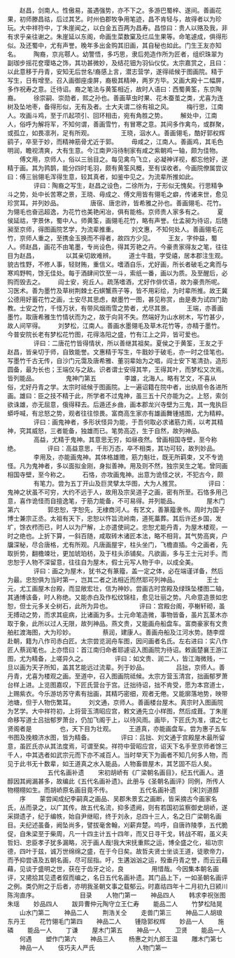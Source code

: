 <!-- { "loadSidebar": true } -->
　　赵昌，剑南人。性傲易，虽遇强势，亦不下之。多游巴蜀梓、遂间。善画花果，初师滕昌祜，后过其艺。时州伯郡牧争用笔迹，昌不肯轻与，故得者以为珍玩。大中祥符中，丁朱崖闻之，以白金五百两为昌寿。昌惊曰：贵人以赂及我，非有求乎亲往谢之。朱崖延以东阁，命画生菜数窠及烂瓜生果等。命笔遽成，俱得形似。及还蜀中，尤有声誉。晚年多出金购其旧画，其自秘也如此。门生王友亦知名。
　　陶裔，京兆鄠人。幼警悟，多巧思，隶后苑造作所为匠者，组织珠翠为副珈步摇花奁璎珞之饰，其功甚微妙，及结花钿为羽仙仪仗。太宗嘉赏之，且曰：以此意移于丹青，安知无后世名!裔感上言，潜志营学，遂得祗候于图画院。精于写生，日有增至。召入画御座虔屏，裔极其精神，两岁方毕。又画大殿十二幅屏，多作祝寿之意。迁待诏。裔之笔法与黄筌相近，故时人语曰：西蜀黄筌，东京陶裔。
　　徐崇嗣、崇勋者，熙之孙也。善画草虫时果、花木蚕茧之类，尤喜为连树及坠地枣，备得形似，无有及者。士大夫谓二徐有祖之风。
　　梅行思，江南人。攻画斗鸡，至于爪起项引、回环相击，宛有角胜之势。
　　解处中，江南人，俗呼为解将军，不知何谓，善画雪竹，有冒寒之意。其间多作禽鸟，或群聚，或孤立，如畏凛冽，足有所观。
　　
　　王晓，泅水人。善画翎毛，酷好郭权辉鹞子，卒至于妙，而精神筋骨尤近于郭。
　　毋咸之，江南人。善画鸡，其毛色明润，瞻视清爽，大有生意。今江南尹冯待制家有咸之紫朝鸡一轴，颇为佳物。
　　傅文用，京师人，俗以三翁目之。每见禽鸟飞立，必凝神详视，都忘他好，遂精于画。其为鹑鹊，能分四时毛羽，颇有黄筌风概，至有误收者。今画院僚属尝议曰：傅三翁翎毛浑得生意，较其真者，如鉴中见之。为流辈所推如此。
　　
　　评曰：陶裔之写生，赵昌之设色，二徐所为，于形似无愧矣。行思精争斗之势，处中长苦寒之景，王晓、毋成之、傅文用皆有翎毛之癖，传诸来世，愈见珍赏耳。并列妙品。
　　
　　唐宿、唐忠祚，皆希雅之孙也。善画翎毛、花竹。为翎毛也奋迅超逸，为花竹也美艳闲冶，俱有能格。京师贵人家多有之。
　　夏侯延祜，字景休，蜀中人。师黄筌，画翎毛花竹，略有声誉。仕孟昶为待诏，后随昶至京师，得图画院艺学，为流辈推重。
　　刘文惠，不知何处人。善画翎毛花竹，京师人重之，至携金玉换而不得者，故四方少见。
　　王友，字仲益，蜀人。师赵昌，画花不由笔墨，专尚设色，得其芳艳之卉。今豪贵家得友之笔，往往目为赵昌，
　　
　　以其亲切故难辨。
　　道士牛戬，字受禧，居本郡注生观。貌古性野，不修人事，轻财贿，重信义。嗜酒自乐，尤好画，所长者破毛之禽而与寒鸡野鸭，馀无佳处。每于酒肆间饮至一斗，索纸一番，画以为质。及至醒后，必购而毁去之。
　　阎士安，宛丘人。疏荡嗜酒，尤好作俳优语，故为豪贵所呢。习医术。善为墨竹及草树荆棘土石蜞蟹燕子等，皆不用彩绘，为时辈所推。故王冀公德用好蓄花竹之画，士安尽其思虑，献墨竹一图，甚见称赏，由是奏为试四门助教。士安之竹，千怪万状，有带风烟雨雪之势者，尤尽其景。
　　王端，亦善画墨竹。取唐希雅生竹情状而为之，故于向背不失。然端好为山水树木，写竹甚少，故人间罕得。
　　刘梦松，江南人。善画水墨翎毛及草木花竹等，亦精于墨竹。今普安院长老有梦松花竹图，花得洛阳之盛，竹有江上之异，皆可爱也。
　　
　　评曰：二唐花竹皆得情状，所以善继其祖矣。夏侯之于黄筌，王友之于赵昌，皆亲切于师，自致能誉。文惠精于写生，牛戬妙于破毛，亦一时之佳笔也。写墨竹千古无传，自沙门元霭及唐希雅、董羽辈始为之唱，阎士安下笔清劲，造形圆备，最为长也；王端仅与之敌。识者谓士安得其竿，王得其叶，而梦松又次焉。皆列能品。
　　
　　鬼神门第五
　　
　　李雄，北海人。略有艺文，不喜从俗，尤好丹青之学。太宗时祗候于图画院。上一遍诏籍在院中者，出纨扇令各进所画。雄曰：臣之技不精于此，所学者不过鬼神，虽三五十尺亦能为之。上怒，索剑欲诛雄，亦无屈意，俄得释去。后遁还乡曲，画本郡龙兴寺壁为三鬼，其一鬼执巨蟒呼喊，有忿怒之势，观者往往惊畏。富商高生家亦有雄画舞锺馗图，尤为精粹。
　　
　　评曰：画鬼神者，多形状怪异为能，于吾何取必求诸筋力焉，以考其精神，究其威怒，三者能备，独雄而已。笔势高迈，生于自然，故列神品。
　　
　　高益，尤精于鬼神。其意思无穷，如昼夜然。曾画相国寺壁，至今称绝。
　　
　　评曰：高益意思，千形万态，卒不相类，其功可较，故列妙品。
　　
　　李用及，亦能画鬼神。其体格雄赡，筋力魁壮，既无所羁束，又不专诡怪。凡为鬼神者，多以面拟金刚，身拟善神。用及则不然，独宗吴生之笔。曾同画相国寺壁，至今称之。
　　石恪，亦攻画鬼神。出意为诡怪之状，不犯古今，颇
　　
　　有笔力。尝为五丁开山及巨灵擘太华图，大为人推赏。
　　
　　评曰：鬼神之状虽不可穷，大约不远于人，故用及宗吴道子之画，密有所至。石恪多用己意，喜作诡怪而自擅逸笔，于筋力能备，不可易得。并列能品。
　　
　　屋木门第六
　　
　　郭忠恕，字恕先，无棣商河人。有艺文，善篆籀隶书。周时为国子博士兼宗正丞。太祖有天下，忠恕以忤旨流岭南，道死藁葬。其后许还乡国，发圹，馀衣栉而已，时人以为尸解，上亦遣使祠之。忠恕尤能丹青，为屋木楼观，一时之绝也。上折下算，一斜百随，咸取砖木诸匠本法，略不相背。其气势高爽，户牖深秘，尽合唐格，尤有所观。凡唐画屋宇，柱头坐门，飞檐直插。今之画者，先取折势，翻檐竦壮，更加琥珀枋，及于柱头添铺矣。凡欲画，多与王士元对手。而忠恕于人物不深留意，往往自为屋木，假士元写人物于中，以成全美。
　　
　　评曰：画之为屋木，犹书之有篆籀，盖一定之体，必在端谨详备，然后为最。忠恕俱为当时第一，岂其二者之法相近而然耶可列神品。
　　
　　王士元，尤工画屋木台殿，而显敞宏壮，信为神妙。尝画古时宫殿及绿珠坠楼图二轴，其通博该备，时人称绝。又能赤白及作松纹锦柱，愈见壮丽之势。凡命意造景如忠恕，但士元多关仝树石，此所为异也。
　　
　　评曰：宫殿台阁，亭榭轩砌，虽无搏动之势，而求其疵病，比诸画为多。士元命笔造微，事物皆备，虽片瓦茎木亦取于象，此所以过人无限，故列神品。燕文贵，又能画舟船盘车。富商豪家有文贵舶舡渡海图，大为珍妙。
　　
　　蔡润，建康人。善画舟船及江河水势。随李煜赴朝，籍为八作司赤白匠。太宗尝览润舟车图，因问画者名氏。左右进曰：实八作匠人蔡润笔也。上亦悟曰：首江南归命者耶遽诏入图画院为待诏。敕画楚襄王游江图，尤为精备，上嗟异久之。
　　
　　评曰：如文贵、润二人，皆江海微贱，一旦以画为天子所知，盖其艺能远过流辈。列于妙品。
　　
　　吕拙，京师人。善丹青，尤喜为楼观之画。至道中，召入图画院祗候。太宗方营玉清宫，拙画郁罗萧台样上进。上览图嘉叹，下匠氏营台于宫。迁拙待诏，拙不肯受，愿为本宫道士，上赐紫衣。今乐游坊苏守素有拙画，其精巧密细，观者无倦。又能廓落地势，映带池塘，但于人物伤繁耳。
　　刘文通，京师人。善画楼台屋木。真宗时入图画院为艺学。大中祥符初，上将营玉清昭应宫，敕文通先立小样图，然后成葺。丁朱崖命移写道士吕拙郁罗萧台，仍加飞阁于上，以待风雨。画毕，下匠氏为准，谓之七贤阁者是
　　
　　也，天下目为壮观。
　　王道真，亦能画盘车。尝为惠子五车书图及挽粮济水图，皆为精备。
　　
　　评曰：吕拙、刘文通于宫殿屋木最所留意，虽匠氏亦从其法度焉，可谓至矣。祥符中营昭应宫，诏天下名手至京师者馀三千人，中其选者如武宗元而下亦不减百人。当时举天下为画者不知几何多人物，而见于此书无十数辈，如王道真之水入能品，人物畜兽屋木，其艺固不后人矣。
　　
　　
　　五代名画补遗
　　宋初胡峤有《广梁朝名画目》，纪五代画人。道醇因其阙漏甚多，故编此《五代名画补遗》。此册与《圣朝名画评》同例，所传人物栩栩如生。而胡峤原名画目竟不传。
　　
　　五代名画补遗
　　[宋]刘道醇
　　序
　　蒙尝闻成纪李嗣真之画品、吴郡朱景玄之画断，皆采摘古今画家名氏，丛而录之，以广其传。故五代名流，抑多遗阙，则有若国初监察御史胡峤，遂采撷遗孑，纪于编帙，始自尹继昭，终于刘永，总四十三人，名之日广梁朝名画目。夫纪述虽备，阙坠尚多，譬拔毫舍翰，刈薪弃楚。呜呼，自唐祚陵季，五代脆促，自朱梁至于柴周，凡一十四主计五十四年，而又日寻干戈，转战不暇，虽义夫哲妇、忠臣孝子犹多漏略，况于画人哉!我大宋抚重熙之运，博全盛之化，祖功宗德，四叶于兹，诚万世绵绵之盛，在于今日矣。故哲夫贤士坐谈王道，徒歌帝力，而予抑尝语及五朝名画，尽可屈指。吁，生遘汹汹之运，殁垂丹青之誉，而云云藉藉，见谈于盛明之世，获在于齿牙之论，良
　　
　　用惜哉。今因集本朝名画评，又捃拾其见遗者叙而编之，名日五代名画补遗。其门品上下，一如圣朝名画评之例。类仍附之于后者，亦明我圣朝文事之载郁云。时嘉祜四年十二月初九日颍川陈洵直序。
　　
　　
　　目录
　　人物门第一
　　神品四人
　　韩求李祝张图朱瑶
　　妙品四人
　　跋异曹仲元陶守立王仁寿
　　能品二人
　　竹梦松陆晃
　　山水门第二
　　神品二人
　　荆浩关仝
　　走兽门第三
　　神品二人胡琅东丹王
　　花竹翎毛门第四
　　神品二人
　　锺隐郭权辉
　　妙品一人
　　施磷
　　能品一人
　　丁谦
　　屋木门第五
　　神品一人
　　卫贤
　　能品一人
　　何遇
　　塑作门第六
　　神品三人
　　杨惠之刘九郎王温
　　雕木门第七
　　神品一人
　　伎巧夫人严氏
　　
　　
　　人物门第一
　　

